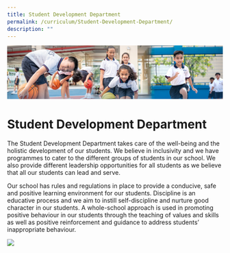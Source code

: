 ```yaml
---
title: Student Development Department
permalink: /curriculum/Student-Development-Department/
description: ""
---
```

![](/images/Our%20Learning%20Experiences.jpg)

Student Development Department
==============================

The Student Development Department takes care of the well-being and the holistic development of our students. We believe in inclusivity and we have programmes to cater to the different groups of students in our school. We also provide different leadership opportunities for all students as we believe that all our students can lead and serve.

  

Our school has rules and regulations in place to provide a conducive, safe and positive learning environment for our students. Discipline is an educative process and we aim to instill self-discipline and nurture good character in our students. A whole-school approach is used in promoting positive behaviour in our students through the teaching of values and skills as well as positive reinforcement and guidance to address students’ inappropriate behaviour.


<img src="/images/StuDev.gif" style="width:80%">